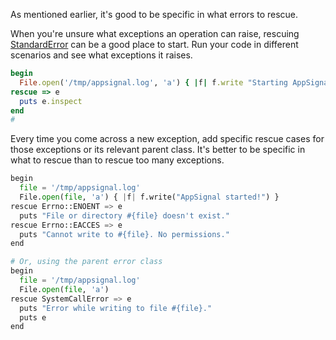 As mentioned earlier, it's good to be specific in what errors to rescue.

When you're unsure what exceptions an operation can raise, rescuing [StandardError](http://ruby-doc.org/core-2.3.1/StandardError.html) can be a good place to start. Run your code in different scenarios and see what exceptions it raises.

```ruby    
begin
  File.open('/tmp/appsignal.log', 'a') { |f| f.write "Starting AppSignal" }
rescue => e
  puts e.inspect
end
#
```

Every time you come across a new exception, add specific rescue cases for those exceptions or its relevant parent class. It's better to be specific in what to rescue than to rescue too many exceptions.

```python
begin
  file = '/tmp/appsignal.log'
  File.open(file, 'a') { |f| f.write("AppSignal started!") }
rescue Errno::ENOENT => e
  puts "File or directory #{file} doesn't exist."
rescue Errno::EACCES => e
  puts "Cannot write to #{file}. No permissions."
end

# Or, using the parent error class
begin
  file = '/tmp/appsignal.log'
  File.open(file, 'a')
rescue SystemCallError => e
  puts "Error while writing to file #{file}."
  puts e
end
``` 
